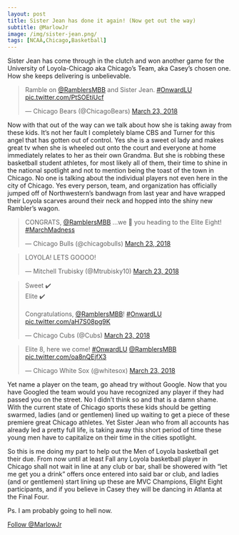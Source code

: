 ```yaml
---
layout: post
title: Sister Jean has done it again! (Now get out the way)
subtitle: @MarlowJr
image: /img/sister-jean.png/
tags: [NCAA,Chicago,Basketball]
---
```


Sister Jean has come through in the clutch and won another game for the University of Loyola-Chicago aka Chicago’s Team, aka Casey’s chosen one.  How she keeps delivering is unbelievable.  

<blockquote class="twitter-tweet" data-partner="tweetdeck"><p lang="en" dir="ltr">Ramble on <a href="https://twitter.com/RamblersMBB?ref_src=twsrc%5Etfw">@RamblersMBB</a> and Sister Jean. <a href="https://twitter.com/hashtag/OnwardLU?src=hash&amp;ref_src=twsrc%5Etfw">#OnwardLU</a> <a href="https://t.co/PtSOEtiUcf">pic.twitter.com/PtSOEtiUcf</a></p>&mdash; Chicago Bears (@ChicagoBears) <a href="https://twitter.com/ChicagoBears/status/976990025240989697?ref_src=twsrc%5Etfw">March 23, 2018</a></blockquote>
<script async src="https://platform.twitter.com/widgets.js" charset="utf-8"></script>



Now with that out of the way can we talk about how she is taking away from these kids. It’s not her fault I completely blame CBS and Turner for this angel that has gotten out of control.   Yes she is a sweet ol lady and makes great tv when she is wheeled out onto the court and everyone at home immediately relates to her as their own Grandma. But she is robbing these basketball student athletes, for  most likely all of them, their time to shine in the national spotlight and not to mention being the toast of the town in Chicago.  No one is talking about the individual players not even here in the city of Chicago.  Yes every person, team, and organization has officially jumped off of Northwestern’s bandwagn from last year and have wrapped their Loyola scarves around their neck and hopped into the shiny new Rambler’s wagon.  




<blockquote class="twitter-tweet" data-partner="tweetdeck"><p lang="en" dir="ltr">CONGRATS, <a href="https://twitter.com/RamblersMBB?ref_src=twsrc%5Etfw">@RamblersMBB</a> ...we 👀 you heading to the Elite Eight! <a href="https://twitter.com/hashtag/MarchMadness?src=hash&amp;ref_src=twsrc%5Etfw">#MarchMadness</a></p>&mdash; Chicago Bulls (@chicagobulls) <a href="https://twitter.com/chicagobulls/status/976989939450728448?ref_src=twsrc%5Etfw">March 23, 2018</a></blockquote>

<blockquote class="twitter-tweet" data-partner="tweetdeck"><p lang="en" dir="ltr">LOYOLA! LETS GOOOO!</p>&mdash; Mitchell Trubisky (@Mtrubisky10) <a href="https://twitter.com/Mtrubisky10/status/976988654341120001?ref_src=twsrc%5Etfw">March 23, 2018</a></blockquote>
<script async src="https://platform.twitter.com/widgets.js" charset="utf-8"></script>

<blockquote class="twitter-tweet" data-cards="hidden" data-lang="en"><p lang="en" dir="ltr">Sweet ✔️<br>Elite ✔️<br><br>Congratulations, <a href="https://twitter.com/RamblersMBB?ref_src=twsrc%5Etfw">@RamblersMBB</a>! <a href="https://twitter.com/hashtag/OnwardLU?src=hash&amp;ref_src=twsrc%5Etfw">#OnwardLU</a> <a href="https://t.co/aH7S08pg9K">pic.twitter.com/aH7S08pg9K</a></p>&mdash; Chicago Cubs (@Cubs) <a href="https://twitter.com/Cubs/status/976989831472603137?ref_src=twsrc%5Etfw">March 23, 2018</a></blockquote>
<script async src="https://platform.twitter.com/widgets.js" charset="utf-8"></script>

<blockquote class="twitter-tweet" data-cards="hidden" data-lang="en"><p lang="en" dir="ltr">Elite 8, here we come! <a href="https://twitter.com/hashtag/OnwardLU?src=hash&amp;ref_src=twsrc%5Etfw">#OnwardLU</a> <a href="https://twitter.com/RamblersMBB?ref_src=twsrc%5Etfw">@RamblersMBB</a> <a href="https://t.co/oa8nQEjfX3">pic.twitter.com/oa8nQEjfX3</a></p>&mdash; Chicago White Sox (@whitesox) <a href="https://twitter.com/whitesox/status/976990047219126272?ref_src=twsrc%5Etfw">March 23, 2018</a></blockquote>
<script async src="https://platform.twitter.com/widgets.js" charset="utf-8"></script>






Yet name a player on the team, go ahead try without Google.  Now that you have Googled the team would you have recognized any player if they had passed you on the street.  No I didn’t think so and that is a damn shame.  With the current state of Chicago sports these kids should be getting swarmed, ladies (and or gentlemen)  lined up  waiting to get a piece of these premiere  great Chicago athletes.  Yet Sister Jean who from all accounts has already led a pretty full life, is taking away this short period of time these young men have to capitalize on their time in the cities spotlight.  

So this is me doing my part to help out the Men of Loyola basketball get their due.  From now until at least Fall any Loyola basketball player in Chicago shall not wait in line at any club or bar, shall be showered with “let me get you a drink” offers once entered into said bar or club, and ladies (and or gentlemen) start lining up these are MVC Champions, Elight Eight participants, and if you believe in Casey they will be dancing in Atlanta at the Final Four.   

Ps. I am probably going to hell now. 

<a href="https://twitter.com/MarlowJr?ref_src=twsrc%5Etfw" class="twitter-follow-button" data-show-count="false">Follow @MarlowJr</a><script async src="https://platform.twitter.com/widgets.js" charset="utf-8"></script>


